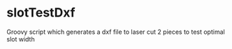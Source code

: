 # slotTestDxf
Groovy script which generates a dxf file to laser cut 2 pieces to test optimal slot width
